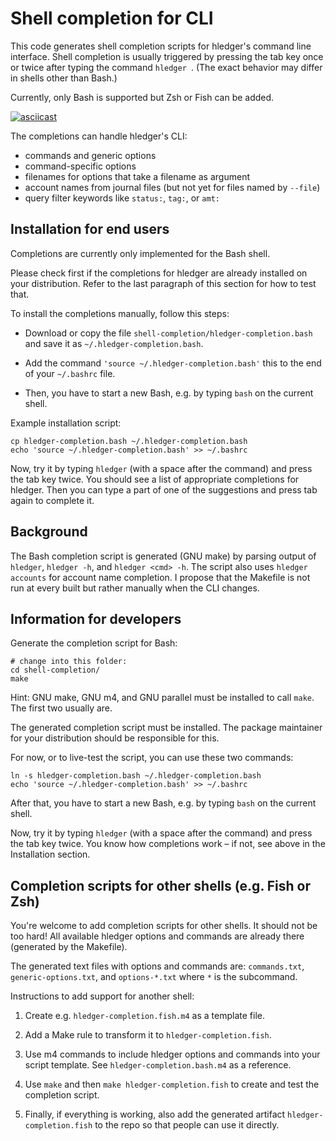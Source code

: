 Shell completion for CLI
========================

This code generates shell completion scripts for hledger's command line
interface.
Shell completion is usually triggered by pressing the tab key once or twice
after typing the command `hledger `.
(The exact behavior may differ in shells other than Bash.)

Currently, only Bash is supported but Zsh or Fish can be added.

[![asciicast](https://asciinema.org/a/227935.svg)](https://asciinema.org/a/227935)

The completions can handle hledger's CLI:

- commands and generic options
- command-specific options
- filenames for options that take a filename as argument
- account names from journal files (but not yet for files named by `--file`)
- query filter keywords like `status:`, `tag:`, or `amt:`

Installation for end users
--------------------------

Completions are currently only implemented for the Bash shell.

Please check first if the completions for hledger are already installed on your
distribution. Refer to the last paragraph of this section for how to test that.

To install the completions manually, follow this steps:

- Download or copy the file `shell-completion/hledger-completion.bash` and save
  it as `~/.hledger-completion.bash`.

- Add the command `'source ~/.hledger-completion.bash'` this to the end of your
  `~/.bashrc` file.

- Then, you have to start a new Bash, e.g. by typing `bash` on the current
  shell.

Example installation script:

```
cp hledger-completion.bash ~/.hledger-completion.bash
echo 'source ~/.hledger-completion.bash' >> ~/.bashrc
```

Now, try it by typing `hledger` (with a space after the command) and press the
tab key twice. You should see a list of appropriate completions for hledger.
Then you can type a part of one of the suggestions and press tab again to
complete it.

Background
----------

The Bash completion script is generated (GNU make) by parsing output of `hledger`,
`hledger -h`, and `hledger <cmd> -h`. The script also uses `hledger accounts` for
account name completion. I propose that the Makefile is not run at every built
but rather manually when the CLI changes.

Information for developers
--------------------------

Generate the completion script for Bash:

```
# change into this folder:
cd shell-completion/
make
```

Hint: GNU make, GNU m4, and GNU parallel must be installed to call `make`.
The first two usually are.

The generated completion script must be installed. The package maintainer for
your distribution should be responsible for this.

For now, or to live-test the script, you can use these two commands:

```
ln -s hledger-completion.bash ~/.hledger-completion.bash
echo 'source ~/.hledger-completion.bash' >> ~/.bashrc
```

After that, you have to start a new Bash, e.g. by typing `bash` on the current
shell.

Now, try it by typing `hledger` (with a space after the command) and press the
tab key twice. You know how completions work – if not, see above in the
Installation section.

Completion scripts for other shells (e.g. Fish or Zsh)
------------------------------------------------------

You're welcome to add completion scripts for other shells. It should not be too
hard! All available hledger options and commands are already there (generated by
the Makefile).

The generated text files with options and commands are: `commands.txt`,
`generic-options.txt`, and `options-*.txt` where `*` is the subcommand.

Instructions to add support for another shell:

1. Create e.g. `hledger-completion.fish.m4` as a template file.

2. Add a Make rule to transform it to `hledger-completion.fish`.

3. Use m4 commands to include hledger options and commands into your script
   template. See `hledger-completion.bash.m4` as a reference.

4. Use `make` and then `make hledger-completion.fish` to create and test the
   completion script.

5. Finally, if everything is working, also add the generated artifact
   `hledger-completion.fish` to the repo so that people can use it directly.
